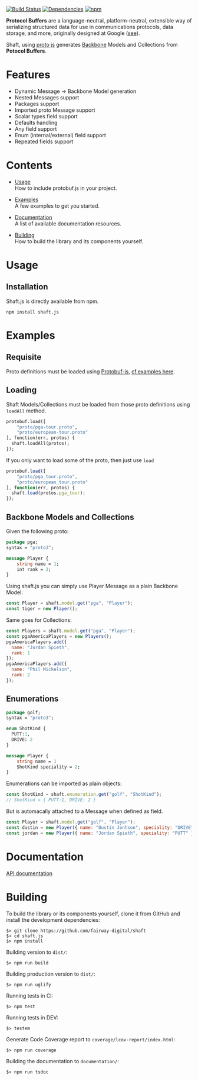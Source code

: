 [![Build Status](https://travis-ci.org/fairway-digital/shaft.svg?branch=master)](https://travis-ci.org/fairway-digital/shaft)
[![Dependencies](https://david-dm.org/fairway-digital/shaft.svg)](https://david-dm.org/fairway-digital/shaft)
[![npm](https://img.shields.io/npm/v/shaft.js.svg)](https://www.npmjs.com/package/shaft.js)


**Protocol Buffers** are a language-neutral, platform-neutral, extensible way of serializing structured data for use in communications protocols, data storage, and more, originally designed at Google ([see](https://developers.google.com/protocol-buffers/)).

Shaft, using [proto js](http://dcode.io/protobuf.js/) generates [Backbone](http://backbonejs.org/) Models and Collections from **Potocol Buffers**.

# Features

* Dynamic Message -> Backbone Model generation
* Nested Messages support
* Packages support
* Imported proto Message support
* Scalar types field support
* Defaults handling
* Any field support
* Enum (internal/external) field support
* Repeated fields support

# Contents

* [Usage](#usage)<br />
  How to include protobuf.js in your project.

* [Examples](#examples)<br />
  A few examples to get you started.

* [Documentation](#documentation)<br />
  A list of available documentation resources.

* [Building](#building)<br />
  How to build the library and its components yourself.

# Usage

## Installation

Shaft.js is directly available from npm.
```
npm install shaft.js
```

# Examples

## Requisite

Proto definitions must be loaded using [Protobuf-js](https://github.com/dcodeIO/protobuf.js), [cf examples here](https://github.com/dcodeIO/protobuf.js#using-proto-files).

## Loading

Shaft Models/Collections must be loaded from those proto definitions using ```loadAll``` method.

```protobuf
protobuf.load([
    "proto/pga-tour.proto",
    "proto/european-tour.proto"
], function(err, protos) {
  shaft.loadAll(protos);
});
```

If you only want to load some of the proto, then just use ```load```
```js
protobuf.load([
    "proto/pga_tour.proto",
    "proto/european_tour.proto"
], function(err, protos) {
  shaft.load(protos.pga_tour);
});
```

## Backbone Models and Collections

Given the following proto:
```protobuf
package pga;
syntax = "proto3";

message Player {
    string name = 1;
    int rank = 2;
}
```

Using shaft.js you can simply use Player Message as a plain Backbone Model:
```js
const Player = shaft.model.get("pga", "Player");
const tiger = new Player();
```

Same goes for Collections:
```js
const Players = shaft.model.get("pga", "Player");
const pgaAmericaPlayers = new Players();
pgaAmericaPlayers.add({
  name: "Jordan Spieth",
  rank: 1
});
pgaAmericaPlayers.add({
  name: "Phil Mickelson",
  rank: 2
});
```

## Enumerations

```protobuf
package golf;
syntax = "proto3";

enum ShotKind {
  PUTT:1,
  DRIVE: 2
}

message Player {
    string name = 1
    ShotKind speciality = 2;
}
```

Enumerations can be imported as plain objects:
```js
const ShotKind = shaft.enumeration.get("golf", "ShotKind");
// ShotKind = { PUTT:1, DRIVE: 2 }
```

But is automacally attached to a Message when defined as field.
```js
const Player = shaft.model.get("golf", "Player");
const dustin = new Player({ name: "Dustin Jonhson", speciality: "DRIVE" });
const jordan = new Player({ name: "Jordan Spieth", speciality: "PUTT" });
```

# Documentation

[API documentation](http://fairway.digital/dev/shaft/doc/1.2.0/)

# Building

To build the library or its components yourself, clone it from GitHub and install the development dependencies:

```
$> git clone https://github.com/fairway-digital/shaft
$> cd shaft.js
$> npm install
```


Building version to `dist/`:

```
$> npm run build
```

Building production version to `dist/`:

```
$> npm run uglify
```

Running tests in CI:

```
$> npm test
```

Running tests in DEV:

```
$> testem
```

Generate Code Coverage report to `coverage/lcov-report/index.html`:

```
$> npm run coverage
```

Building the documentation to `documentation/`:

```
$> npm run tsdoc
```
